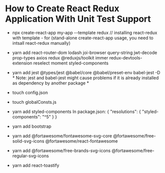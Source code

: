 # How to Create React Redux Application With Unit Test Support 
- npx create-react-app my-app --template redux        // installing react-redux with template - for (stand-alone create-react-app usage, you need to intsall react-redux manually) 
- yarn add react-router-dom lodash joi-browser query-string jwt-decode prop-types axios redux @reduxjs/toolkit immer redux-devtools-extension reselect moment styled-components
- yarn add jest @types/jest @babel/core @babel/preset-env babel-jest -D    * Note: jest and babel-jest might cause problems if it is already installed as dependency by another package *
- touch config.json
- touch globalConsts.js
- yarn add styled-components
      In package.json:
      {
        "resolutions": {
          "styled-components": "^5"
        }
      }

- yarn add bootstrap
- yarn add @fortawesome/fontawesome-svg-core @fortawesome/free-solid-svg-icons @fortawesome/react-fontawesome
- yarn add @fortawesome/free-brands-svg-icons @fortawesome/free-regular-svg-icons
- yarn add react-toastify

